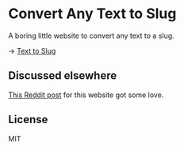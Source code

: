 Convert Any Text to Slug
=======

A boring little website to convert any text to a slug.

→ [Text to Slug](https://text-to-slug.pages.dev/)

## Discussed elsewhere

[This Reddit post](https://www.reddit.com/r/webdev/comments/14vv8lp/just_deployed_a_simple_and_boring_little_website/) for this website got some love.

## License

MIT
